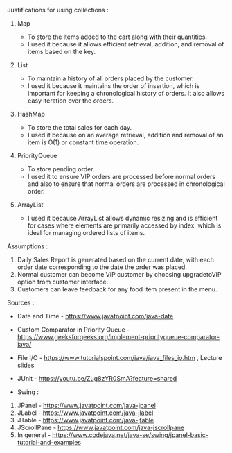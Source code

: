 Justifications for using collections :

1) Map 
	- To store the items added to the cart along with their quantities.
	- I used it because it allows efficient retrieval, addition, and removal of items based on the key.

2) List 
	- To maintain a history of all orders placed by the customer.
	- I used it because it maintains the order of insertion, which is important for keeping a chronological history of orders. It also allows easy iteration over the orders.

3) HashMap 
	- To store the total sales for each day.
	- I used it because on an average retrieval, addition and removal of an item is O(1) or constant time operation.

4) PriorityQueue 
	- To store pending order.
	- I used it to ensure VIP orders are processed before normal orders and also to ensure that normal orders are processed in chronological order.

5) ArrayList 
	- I used it because ArrayList allows dynamic resizing and is efficient for cases where elements are primarily accessed by index, which is ideal for managing ordered lists of items.

Assumptions :
1) Daily Sales Report is generated based on the current date, with each order date corresponding to the date the order was placed.
2) Normal customer can become VIP customer by choosing upgradetoVIP option from customer interface.
3) Customers can leave feedback for any food item present in the menu.

Sources :

- Date and Time - https://www.javatpoint.com/java-date

- Custom Comparator in Priority Queue - https://www.geeksforgeeks.org/implement-priorityqueue-comparator-java/

- File I/O - https://www.tutorialspoint.com/java/java_files_io.htm , Lecture slides 

- JUnit - https://youtu.be/Zug8zYR0SmA?feature=shared

- Swing :
1) JPanel - https://www.javatpoint.com/java-jpanel
2) JLabel - https://www.javatpoint.com/java-jlabel
3) JTable - https://www.javatpoint.com/java-jtable
4) JScrollPane - https://www.javatpoint.com/java-jscrollpane
5) In general - https://www.codejava.net/java-se/swing/jpanel-basic-tutorial-and-examples
